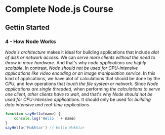 # Complete Node.js Course

## Gettin Started

### 4 - How Node Works

*Node's architecture* makes it ideal for building applications that include *alot of disk or network access*. We can *serve more clients without the need to throw in more hardware*. And that's why *node applications are highly scalable*. In contrast, *Node should not be used for CPU-intensive applications like video encoding or an image manipulation service*. In this kind of applications, we have alot of calculations that should be done by the *CPU*, and few operations that *touch the file system or network*. Since *Node applications are single threaded*, when performing *the calculations to serve one client, other clients have to wait*, and that's why *Node should not be used for CPU-intensive applications*. It should only be used for *building data intensive and real-time applications*.

```javascript
function sayHello(name) {
    console.log('Hello ' + name)
}
sayHello('Mukhtar') // Hello Mukhtar
```
